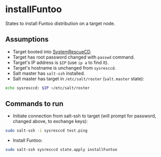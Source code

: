 # installFuntoo
States to install Funtoo distribution on a target node.

## Assumptions
* Target booted into [SystemRescueCD].
* Target has root password changed with `passwd` command.
* Target's IP address is `$IP` (use `ip a` to find it).
* Target's hostname is unchanged from `sysresccd`.
* Salt master has `salt-ssh` installed.
* Salt master has target in `/etc/salt/roster` (`salt.master` state):
```sh
echo sysresccd: $IP >/etc/salt/roster
```

## Commands to run
* Initiate connection from salt-ssh to target (will prompt for password,
changed above, to exchange keys):
```sh
sudo salt-ssh -i sysresccd test.ping
```
* Install Funtoo:
```sh
sudo salt-ssh sysresccd state.apply installFuntoo
```

[SystemRescueCD]: http://www.system-rescue-cd.org/
